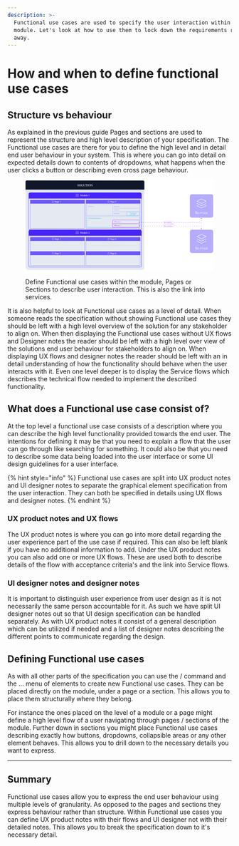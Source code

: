 ```yaml
---
description: >-
  Functional use cases are used to specify the user interaction within your
  module. Let's look at how to use them to lock down the requirements right
  away.
---
```


# How and when to define functional use cases

## Structure vs behaviour

As explained in the previous guide Pages and sections are used to represent the structure and high level description of your specification. The Functional use cases are there for you to define the high level and in detail end user behaviour in your system. This is where you can go into detail on expected details down to contents of dropdowns, what happens when the user clicks a button or describing even cross page behaviour.

<figure><img src="../.gitbook/assets/image (3).png" alt=""><figcaption><p>Define Functional use cases within the module, Pages or Sections to describe user interaction. This is also the link into services.</p></figcaption></figure>

It is also helpful to look at Functional use cases as a level of detail. When someone reads the specification without showing Functional use cases they should be left with a high level overview of the solution for any stakeholder to align on. When then displaying the Functional use cases without UX flows and Designer notes the reader should be left with a high level over view of the solutions end user behaviour for stakeholders to align on. When displaying UX flows and designer notes the reader should be left with an in detail understanding of how the functionality should behave when the user interacts with it. Even one level deeper is to display the Service flows which describes the technical flow needed to implement the described functionality.



## What does a Functional use case consist of?

At the top level a functional use case consists of a description where you can describe the high level functionality provided towards the end user. The intentions for defining it may be that you need to explain a flow that the user can go through like searching for something. It could also be that you need to describe some data being loaded into the user interface or some UI design guidelines for a user interface.

{% hint style="info" %}
Functional use cases are split into UX product notes and UI designer notes to separate the graphical element specification from the user interaction. They can both be specified in details using UX flows and designer notes.
{% endhint %}



### UX product notes and UX flows

The UX product notes is where you can go into more detail regarding the user experience part of the use case if required. This can also be left blank if you have no additional information to add. Under the UX product notes you can also add one or more UX flows. These are used both to describe details of the flow with acceptance criteria's and the link into Service flows.



### UI designer notes and designer notes

It is important to distinguish user experience from user design as it is not necessarily the same person accountable for it. As such we have split UI designer notes out so that UI design specification can be handled separately. As with UX product notes it consist of a general description which can be utilized if needed and a list of designer notes describing the different points to communicate regarding the design.



## Defining Functional use cases

As with all other parts of the specification you can use the / command and the ... menu of elements to create new Functional use cases. They can be placed directly on the module, under a page or a section. This allows you to place them structurally where they belong.&#x20;

For instance the ones placed on the level of a module or a page might define a high level flow of a user navigating through pages / sections of the module. Further down in sections you might place Functional use cases describing exactly how buttons, dropdowns, collapsible areas or any other element behaves. This allows you to drill down to the necessary details you want to express.



***

## Summary

Functional use cases allow you to express the end user behaviour using multiple levels of granularity. As opposed to the pages and sections they express behaviour rather than structure. Within Functional use cases you can define UX product notes with their flows and UI designer not with their detailed notes. This allows you to break the specification down to it's necessary detail.
